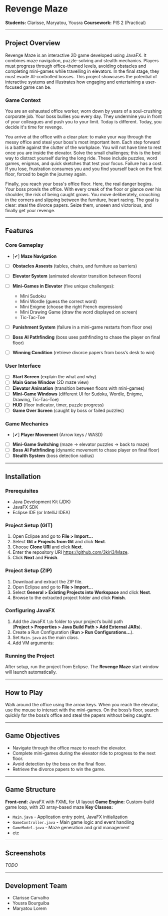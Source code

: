 # Revenge Maze

**Students:** Clarisse, Maryatou, Yousra
**Coursework:** PIS 2 (Practical)  

---

## Project Overview

Revenge Maze is an interactive 2D game developed using JavaFX. It combines maze navigation, puzzle-solving and stealth mechanics. Players must progress through office-themed levels, avoiding obstacles and completing mini-games while travelling in elevators. In the final stage, they must evade AI-controlled bosses. This project showcases the potential of interactive systems and illustrates how engaging and entertaining a user-focused game can be.

### Game Context

You are an exhausted office worker, worn down by years of a soul-crushing corporate job. Your boss bullies you every day. They undermine you in front of your colleagues and push you to your limit. Today is different. Today, you decide it's time for revenge.

You arrive at the office with a clear plan: to make your way through the messy office and steal your boss's most important item. Each step forward is a battle against the clutter of the workplace. You will not have time to rest once you are inside the elevator. Solve the small challenges; this is the best way to distract yourself during the long ride. These include puzzles, word games, enigmas, and quick sketches that test your focus. Failure has a cost. If you lose, frustration consumes you and you find yourself back on the first floor, forced to begin the journey again.

Finally, you reach your boss's office floor. Here, the real danger begins. Your boss prowls the office. With every creak of the floor or glance over his shoulder, the risk of being caught grows. You move deliberately, crouching in the corners and slipping between the furniture, heart racing. The goal is clear: steal the divorce papers.  Seize them, unseen and victorious, and finally get your revenge.  

---

## Features

### Core Gameplay
- [✔] **Maze Navigation**  
- [ ] **Obstacles Assests** (tables, chairs, and furniture as barriers)  
- [ ] **Elevator System** (animated elevator transition between floors)  
- [ ] **Mini-Games in Elevator** (five unique challenges):
  - Mini Sudoku  
  - Mini Wordle (guess the correct word)  
  - Mini Enigme (choose the right French expression)  
  - Mini Drawing Game (draw the word displayed on screen)  
  - Tic-Tac-Toe  
- [ ] **Punishment System** (failure in a mini-game restarts from floor one)  
- [ ] **Boss AI Pathfinding** (boss uses pathfinding to chase the player on final floor)  
- [ ] **Winning Condition** (retrieve divorce papers from boss’s desk to win)  


### User Interface
- [ ] **Start Screen** (explain the what and why)  
- [ ] **Main Game Window** (2D maze view)  
- [ ] **Elevator Animation** (transition between floors with mini-games)  
- [ ] **Mini-Game Windows** (different UI for Sudoku, Wordle, Enigme, Drawing, Tic-Tac-Toe)  
- [ ] **HUD** (floor indicator, timer, puzzle progress)  
- [ ] **Game Over Screen** (caught by boss or failed puzzles)  

### Game Mechanics
- [✔] **Player Movement** (Arrow keys / WASD)  
- [ ] **Mini-Game Switching** (maze → elevator puzzles → back to maze)  
- [ ] **Boss AI Pathfinding** (dynamic movement to chase player on final floor)  
- [ ] **Stealth System** (boss detection radius)  

---

## Installation

### Prerequisites
- Java Development Kit (JDK)  
- JavaFX SDK  
- Eclipse IDE (or IntelliJ IDEA)  

### Project Setup (GIT)
1. Open Eclipse and go to **File > Import...**  
2. Select **Git > Projects from Git** and click **Next**.  
3. Choose **Clone URI** and click **Next**.  
4. Enter the repository URI https://github.com/3kiri3/Maze.  
5. Click **Next** and **Finish**.  

### Project Setup (ZIP)
1. Download and extract the ZIP file.  
2. Open Eclipse and go to **File > Import...**  
3. Select **General > Existing Projects into Workspace** and click **Next**.  
4. Browse to the extracted project folder and click **Finish**.  

### Configuring JavaFX
1. Add the JavaFX `lib` folder to your project’s build path  
   (**Project > Properties > Java Build Path > Add External JARs**).  
2. Create a Run Configuration (**Run > Run Configurations...**).  
3. Set `Main.java` as the main class.  
4. Add VM arguments:  

### Running the Project
After setup, run the project from Eclipse. The **Revenge Maze** start window will launch automatically.

---

## How to Play

Walk around the office using the arrow keys. When you reach the elevator, use the mouse to interact with the mini-games. On the boss’s floor, search quickly for the boss’s office and steal the papers without being caught.

---

## Game Objectives

- Navigate through the office maze to reach the elevator.  
- Complete mini-games during the elevator ride to progress to the next floor.  
- Avoid detection by the boss on the final floor.  
- Retrieve the divorce papers to win the game.

---

## Game Structure

**Front-end:** JavaFX with FXML for UI layout
**Game Engine:**  Custom-build game loop, with 2D array-based maze 
**Key Classes:**
  - `Main.java` - Application entry point, JavaFX initialization
  - `GameController.java` - Main game logic and event handling
  - `GameModel.java` - Maze generation and grid management
  - etc
  
---

## Screenshots

*TODO*  

---

## Development Team

- Clarisse Carvalho  
- Yousra Bourguiba  
- Maryatou Lorem
